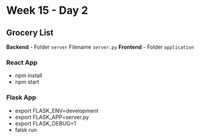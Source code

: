 # Week 15 - Day 2

## Grocery List

**Backend** - Folder `server` Filename `server.py`
**Frontend** - Folder `application`

### React App

- npm install
- npm start

### Flask App

- export FLASK_ENV=development
- export FLASK_APP=server.py
- export FLASK_DEBUG=1
- falsk run
